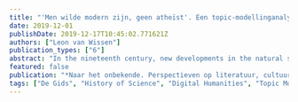 ```yaml
---
title: "'Men wilde modern zijn, geen atheïst'. Een topic-modellinganalyse van natuurwetenschappen en theologie in honderd jaar De Gids."
date: 2019-12-01
publishDate: 2019-12-17T10:45:02.771621Z
authors: ["Leon van Wissen"]
publication_types: ["6"]
abstract: "In the nineteenth century, new developments in the natural sciences found a place in the academic landscape, either affecting existing disciplines in that landscape, or causing a shift by introducing new disciplines. One of the results of this introduction of new fields of research is exemplified in the discourse around modern theology, which is also visible in the Dutch general cultural periodical De Gids (1837-). This article sheds new light on how this introduction of the natural sciences took place, as can be seen in contributions to De Gids. It does this by using topic modelling, a technique well known in the Digital Humanities, to give an overview of the attention paid to several disciplines in the magazine over time. In particular, this article focuses on the proportion of contributions from theology and philosophy, and relates changes in the attention paid to these disciplines to the discourse around modern theology. In addition, the article shows how the technique of topicmodelling can assist scholars in their research and shows how findings from digital methods can complement existing studies on De Gids in particular and cultural historical research on large textual corpora in general."
featured: false
publication: "*Naar het onbekende. Perspectieven op literatuur, cultuur en kennis. 2019*"
tags: ["De Gids", "History of Science", "Digital Humanities", "Topic Modelling"]
---
```

